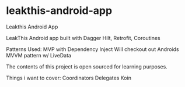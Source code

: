 # leakthis-android-app
Leakthis Android App

LeakThis Android app built with Dagger Hilt, Retrofit, Coroutines

Patterns Used: MVP with Dependency Inject
Will checkout out Androids MVVM pattern w/ LiveData

The contents of this project is open sourced for learning purposes.

Things i want to cover:
Coordinators
Delegates
Koin

